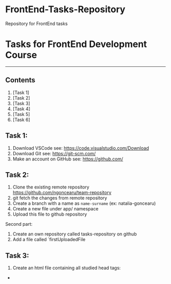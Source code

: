 # FrontEnd-Tasks-Repository
Repository for FrontEnd tasks

# Tasks for FrontEnd Development Course
***

## Contents
1. [Task 1]
2. [Task 2]
3. [Task 3]
4. [Task 4]
5. [Task 5]
6. [Task 6]



## Task 1:
1. Download VSCode                      see: https://code.visualstudio.com/Download
2. Download Git                         see: https://git-scm.com/
3. Make an account on GitHub            see: https://github.com/

## Task 2:
1. Clone the existing remote repository https://github.com/ngoncearu/team-repository
2. git fetch the changes from remote repository
3. Create a branch with a name as `name-surname` (ex: natalia-goncearu)
4. Create a new file under app/ namespace
5. Upload this file to github repository

Second part: 
1. Create an own repository called tasks-repository on github
2. Add a file called `firstUploadedFile

## Task 3:
1. Create an html file containing all studied head tags:
* <script>, <base>, <link>, <style>, <meta>, <title>. 
2. Push this file to your private github repository.

## Task 4:
1. Add to the existing html document containing <head></head> tag - the body tag. Insert into body:
- 3 blocks with colors as images - at your discretion. Next to each image put the color name. When I would move the mouse over the picture I wanna see some additional information about the color.
- add all headings ordered from the last important to the most important
one
- the document has to contains 5 comments.

2. To create an .html file containing following tags:
![elements](4.1.jpg)

3. Readme.md file with done execises.
  
## Task 5: 
1. create a document.html file which should contains minimum all this elements:
![document](5.png)

2. create a file ordered.html. Set the title and a top level heading to Ordered List. Create an ordered list with 7 or more related items of your choosing. Put a second level heading above the list with text describing what types of items the list contains.

3. create a file unordered.html. Set the title and a top level heading to Unordered List. Create an unordered list with five or more related items of your choosing. Put a second level heading above the list with text describing what types of items the list contains.

4. Create a file description.html. Set the title and a top level heading to Description List. Create a descriptions list with descriptions of the following HTML terms:
1) HTML
2) HTML element
3) HTML tag
4) HTML attribute
5) HTML comment

Put a second level heading above the description list with HTML Terms as text.

## Task 6:
1. create a file table.html and set the title and a top level heading to Table I. Use what you've learned in this lesson to produce the following table(**) inside the new document:
![table](6.1.png)

2. Create a form with minimum fields those shown in the image.
- 3 fields should be required
- 1 field should be readonly with some default data
- add password field with minimum 8 characters
- all fields should have placeholder
- add reset button
- add file input which will accept only images
![form](6.2.png)


